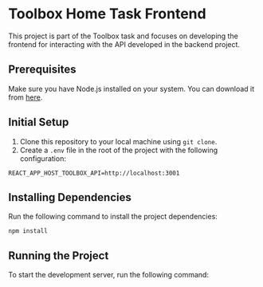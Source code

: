 # Toolbox Home Task Frontend

This project is part of the Toolbox task and focuses on developing the frontend for interacting with the API developed in the backend project.

## Prerequisites

Make sure you have Node.js installed on your system. You can download it from [here](https://nodejs.org/).

## Initial Setup

1. Clone this repository to your local machine using `git clone`.
2. Create a `.env` file in the root of the project with the following configuration:

```
REACT_APP_HOST_TOOLBOX_API=http://localhost:3001
```

## Installing Dependencies

Run the following command to install the project dependencies:

```
npm install
```

## Running the Project

To start the development server, run the following command:


